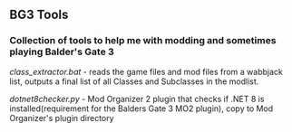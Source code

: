 ## BG3 Tools
### Collection of tools to help me with modding and sometimes playing Balder's Gate 3

_class_extractor.bat_ - reads the game files and mod files from a wabbjack list, outputs a final list of all Classes and Subclasses in the modlist.

_dotnet8checker.py_ - Mod Organizer 2 plugin that checks if .NET 8 is installed(requirement for the Balders Gate 3 MO2 plugin), copy to Mod Organizer's plugin directory

